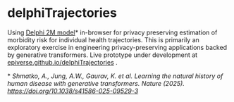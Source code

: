 # delphiTrajectories
Using [Delphi 2M model](https://www.nature.com/articles/s41586-025-09529-3)* in-browser for privacy preserving estimation of morbidity risk for individual health trajectories. This is primarily an exploratory exercise in engineering privacy-preserving applications backed by generative transformers. Live prototype under development at [epiverse.github.io/delphiTrajectories](https://epiverse.github.io/delphiTrajectories) .

\* <i>Shmatko, A., Jung, A.W., Gaurav, K. et al. Learning the natural history of human disease with generative transformers. Nature (2025). https://doi.org/10.1038/s41586-025-09529-3</li>
